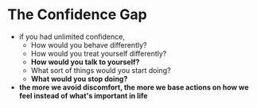 # The Confidence Gap

* if you had unlimited confidence,
  * How would you behave differently?
  * How would you treat yourself differently?
  * **How would you talk to yourself?**
  * What sort of things would you start doing?
  * **What would you stop doing?**
* **the more we avoid discomfort, the more we base actions on how we feel instead of what's important in life**